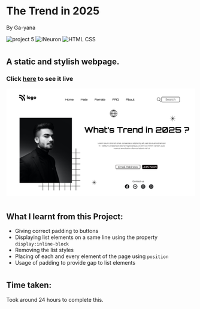 # The Trend in 2025
By Ga-yana 

![project 5](https://img.shields.io/badge/Project%20-1-red) ![iNeuron](https://img.shields.io/badge/iNeuron-FullStack-blue)
![HTML CSS](https://img.shields.io/badge/HTML-CSS-red)  
#

## A static and stylish webpage.

### Click [here]() to see it live

![Homepage](./assets/Screenshot%202022-08-05%20at%2011.53.10%20PM.png)


# 

## What I learnt from this Project:

- Giving correct padding to buttons
- Displaying list elements on a same line using the property `display:inline-block`
- Removing the list styles
- Placing of each and every element of the page using `position`
- Usage of padding to provide gap to list elements



#
## Time taken:
 Took around 24 hours to complete this.
# 
